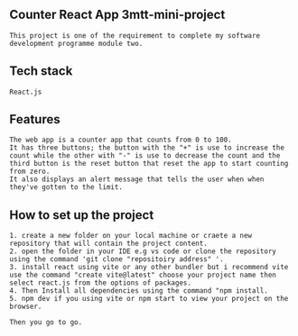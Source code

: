 ## Counter React App 3mtt-mini-project
    This project is one of the requirement to complete my software development programme module two.
## Tech stack 
    React.js
## Features 
    The web app is a counter app that counts from 0 to 100.
    It has three buttons; the button with the "+" is use to increase the count while the other with "-" is use to decrease the count and the third button is the reset button that reset the app to start counting from zero.
    It also displays an alert message that tells the user when when they've gotten to the limit.

## How to set up the project
    1. create a new folder on your local machine or craete a new repository that will contain the project content.
    2. open the folder in your IDE e.g vs code or clone the repository using the command 'git clone "repositoiry address" '.
    3. install react using vite or any other bundler but i recommend vite use the command "create vite@latest" choose your project name then select react.js from the options of packages.
    4. Then Install all dependencies using the command "npm install.
    5. npm dev if you using vite or npm start to view your project on the browser.

    Then you go to go.